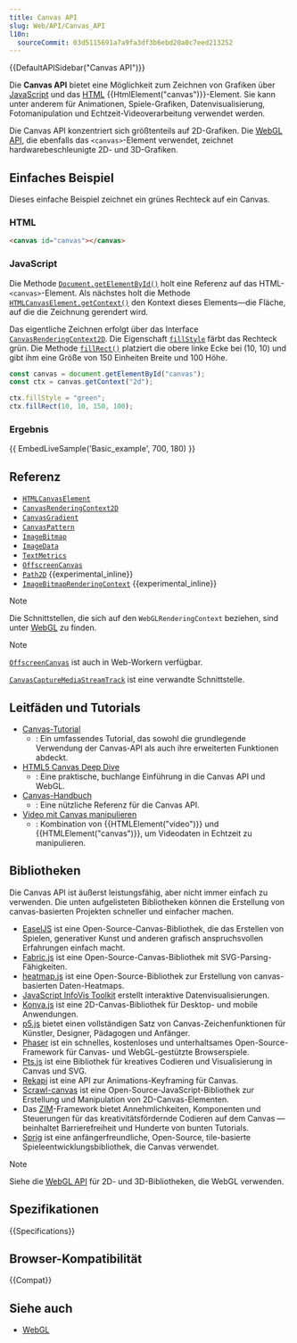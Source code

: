```yaml
---
title: Canvas API
slug: Web/API/Canvas_API
l10n:
  sourceCommit: 03d5115691a7a9fa3df3b6ebd20a0c7eed213252
---
```


{{DefaultAPISidebar("Canvas API")}}

Die **Canvas API** bietet eine Möglichkeit zum Zeichnen von Grafiken über [JavaScript](/de/docs/Web/JavaScript) und das [HTML](/de/docs/Web/HTML) {{HtmlElement("canvas")}}-Element. Sie kann unter anderem für Animationen, Spiele-Grafiken, Datenvisualisierung, Fotomanipulation und Echtzeit-Videoverarbeitung verwendet werden.

Die Canvas API konzentriert sich größtenteils auf 2D-Grafiken. Die [WebGL API](/de/docs/Web/API/WebGL_API), die ebenfalls das `<canvas>`-Element verwendet, zeichnet hardwarebeschleunigte 2D- und 3D-Grafiken.

## Einfaches Beispiel

Dieses einfache Beispiel zeichnet ein grünes Rechteck auf ein Canvas.

### HTML

```html
<canvas id="canvas"></canvas>
```

### JavaScript

Die Methode [`Document.getElementById()`](/de/docs/Web/API/Document/getElementById) holt eine Referenz auf das HTML-`<canvas>`-Element. Als nächstes holt die Methode [`HTMLCanvasElement.getContext()`](/de/docs/Web/API/HTMLCanvasElement/getContext) den Kontext dieses Elements—die Fläche, auf die die Zeichnung gerendert wird.

Das eigentliche Zeichnen erfolgt über das Interface [`CanvasRenderingContext2D`](/de/docs/Web/API/CanvasRenderingContext2D). Die Eigenschaft [`fillStyle`](/de/docs/Web/API/CanvasRenderingContext2D/fillStyle) färbt das Rechteck grün. Die Methode [`fillRect()`](/de/docs/Web/API/CanvasRenderingContext2D/fillRect) platziert die obere linke Ecke bei (10, 10) und gibt ihm eine Größe von 150 Einheiten Breite und 100 Höhe.

```js
const canvas = document.getElementById("canvas");
const ctx = canvas.getContext("2d");

ctx.fillStyle = "green";
ctx.fillRect(10, 10, 150, 100);
```

### Ergebnis

{{ EmbedLiveSample('Basic_example', 700, 180) }}

## Referenz

- [`HTMLCanvasElement`](/de/docs/Web/API/HTMLCanvasElement)
- [`CanvasRenderingContext2D`](/de/docs/Web/API/CanvasRenderingContext2D)
- [`CanvasGradient`](/de/docs/Web/API/CanvasGradient)
- [`CanvasPattern`](/de/docs/Web/API/CanvasPattern)
- [`ImageBitmap`](/de/docs/Web/API/ImageBitmap)
- [`ImageData`](/de/docs/Web/API/ImageData)
- [`TextMetrics`](/de/docs/Web/API/TextMetrics)
- [`OffscreenCanvas`](/de/docs/Web/API/OffscreenCanvas)
- [`Path2D`](/de/docs/Web/API/Path2D) {{experimental_inline}}
- [`ImageBitmapRenderingContext`](/de/docs/Web/API/ImageBitmapRenderingContext) {{experimental_inline}}

> [!NOTE]
> Die Schnittstellen, die sich auf den `WebGLRenderingContext` beziehen, sind unter [WebGL](/de/docs/Web/API/WebGL_API) zu finden.

> [!NOTE]
> [`OffscreenCanvas`](/de/docs/Web/API/OffscreenCanvas) ist auch in Web-Workern verfügbar.

[`CanvasCaptureMediaStreamTrack`](/de/docs/Web/API/CanvasCaptureMediaStreamTrack) ist eine verwandte Schnittstelle.

## Leitfäden und Tutorials

- [Canvas-Tutorial](/de/docs/Web/API/Canvas_API/Tutorial)
  - : Ein umfassendes Tutorial, das sowohl die grundlegende Verwendung der Canvas-API als auch ihre erweiterten Funktionen abdeckt.
- [HTML5 Canvas Deep Dive](https://joshondesign.com/p/books/canvasdeepdive/title.html)
  - : Eine praktische, buchlange Einführung in die Canvas API und WebGL.
- [Canvas-Handbuch](https://bucephalus.org/text/CanvasHandbook/CanvasHandbook.html)
  - : Eine nützliche Referenz für die Canvas API.
- [Video mit Canvas manipulieren](/de/docs/Web/API/Canvas_API/Manipulating_video_using_canvas)
  - : Kombination von {{HTMLElement("video")}} und {{HTMLElement("canvas")}}, um Videodaten in Echtzeit zu manipulieren.

## Bibliotheken

Die Canvas API ist äußerst leistungsfähig, aber nicht immer einfach zu verwenden. Die unten aufgelisteten Bibliotheken können die Erstellung von canvas-basierten Projekten schneller und einfacher machen.

- [EaselJS](https://createjs.com/easeljs) ist eine Open-Source-Canvas-Bibliothek, die das Erstellen von Spielen, generativer Kunst und anderen grafisch anspruchsvollen Erfahrungen einfach macht.
- [Fabric.js](https://fabricjs.com/) ist eine Open-Source-Canvas-Bibliothek mit SVG-Parsing-Fähigkeiten.
- [heatmap.js](https://www.patrick-wied.at/static/heatmapjs/) ist eine Open-Source-Bibliothek zur Erstellung von canvas-basierten Daten-Heatmaps.
- [JavaScript InfoVis Toolkit](https://philogb.github.io/jit/) erstellt interaktive Datenvisualisierungen.
- [Konva.js](https://konvajs.org/) ist eine 2D-Canvas-Bibliothek für Desktop- und mobile Anwendungen.
- [p5.js](https://p5js.org/) bietet einen vollständigen Satz von Canvas-Zeichenfunktionen für Künstler, Designer, Pädagogen und Anfänger.
- [Phaser](https://phaser.io/) ist ein schnelles, kostenloses und unterhaltsames Open-Source-Framework für Canvas- und WebGL-gestützte Browserspiele.
- [Pts.js](https://ptsjs.org/) ist eine Bibliothek für kreatives Codieren und Visualisierung in Canvas und SVG.
- [Rekapi](https://github.com/jeremyckahn/rekapi) ist eine API zur Animations-Keyframing für Canvas.
- [Scrawl-canvas](https://scrawl.rikweb.org.uk/) ist eine Open-Source-JavaScript-Bibliothek zur Erstellung und Manipulation von 2D-Canvas-Elementen.
- Das [ZIM](https://zimjs.com/)-Framework bietet Annehmlichkeiten, Komponenten und Steuerungen für das kreativitätsfördernde Codieren auf dem Canvas — beinhaltet Barrierefreiheit und Hunderte von bunten Tutorials.
- [Sprig](https://github.com/hackclub/sprig) ist eine anfängerfreundliche, Open-Source, tile-basierte Spieleentwicklungsbibliothek, die Canvas verwendet.

> [!NOTE]
> Siehe die [WebGL API](/de/docs/Web/API/WebGL_API) für 2D- und 3D-Bibliotheken, die WebGL verwenden.

## Spezifikationen

{{Specifications}}

## Browser-Kompatibilität

{{Compat}}

## Siehe auch

- [WebGL](/de/docs/Web/API/WebGL_API)
